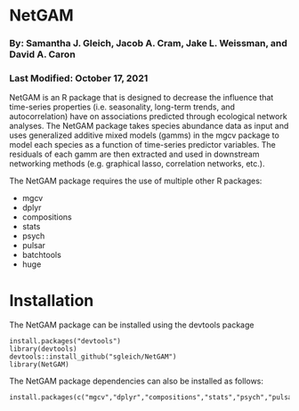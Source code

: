 # NetGAM
### By: Samantha J. Gleich, Jacob A. Cram, Jake L. Weissman, and David A. Caron
### Last Modified: October 17, 2021
NetGAM is an R package that is designed to decrease the influence that time-series properties (i.e. seasonality, long-term trends, and autocorrelation) have on associations predicted through ecological network analyses. The NetGAM package takes species abundance data as input and uses generalized additive mixed models (gamms) in the mgcv package to model each species as a function of time-series predictor variables. The residuals of each gamm are then extracted and used in downstream networking methods (e.g. graphical lasso, correlation networks, etc.).

The NetGAM package requires the use of multiple other R packages:
- mgcv
- dplyr
- compositions
- stats
- psych
- pulsar
- batchtools
- huge

# Installation
The NetGAM package can be installed using the devtools package
```
install.packages("devtools")
library(devtools)
devtools::install_github("sgleich/NetGAM")
library(NetGAM)
```
The NetGAM package dependencies can also be installed as follows:
```
install.packages(c("mgcv","dplyr","compositions","stats","psych","pulsar","batchtools","huge"))
```
